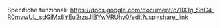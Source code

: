 Specifiche funzionali: https://docs.google.com/document/d/1IX1g_SnC4-R0mvwUL_sdGiMx8YEu2rzsJlBYwVRUhy0/edit?usp=share_link
